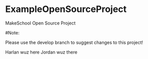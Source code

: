 ExampleOpenSourceProject
========================

MakeSchool Open Source Project

#Note:

Please use the develop branch to suggest changes to this project!

Harlan wuz here
Jordan wuz there
